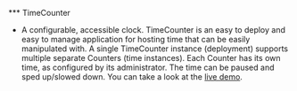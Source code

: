 *** TimeCounter
* A configurable, accessible clock. 
TimeCounter is an easy to deploy and easy to manage application for hosting time that can be easily manipulated with. 
A single TimeCounter instance (deployment) supports multiple separate Counters (time instances). 
Each Counter has its own time, as configured by its administrator. The time can be paused and sped up/slowed down. 
You can take a look at the [live demo](https://timecounter.live.ahst.sk). 
